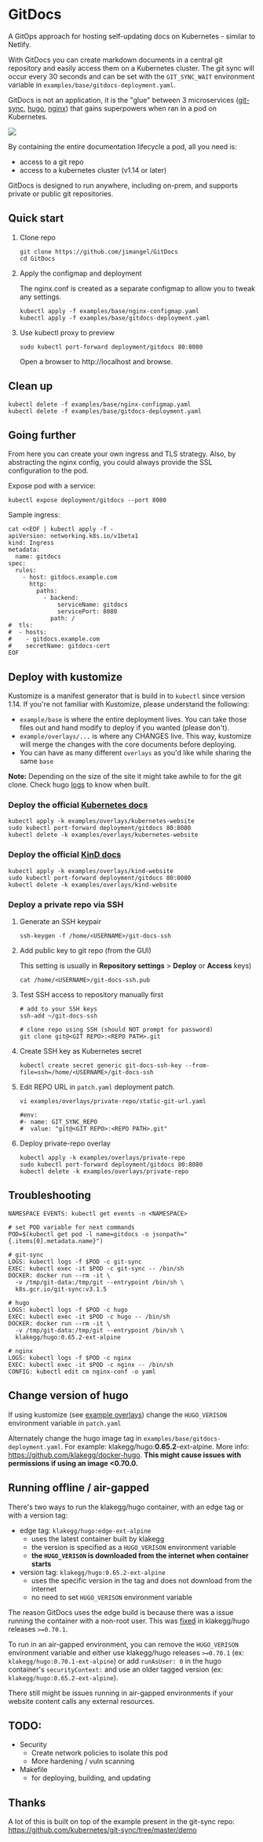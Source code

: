 # GitDocs
A GitOps approach for hosting self-updating docs on Kubernetes - similar to Netlify.

With GitDocs you can create markdown documents in a central git repository and easily access them on a Kubernetes cluster. The git sync will occur every 30 seconds and can be set with the `GIT_SYNC_WAIT` environment variable in `examples/base/gitdocs-deployment.yaml`.

GitDocs is not an application, it is the "glue" between 3 microservices ([git-sync](https://github.com/kubernetes/git-sync), [hugo](https://gohugo.io), [nginx](https://www.nginx.com)) that gains superpowers when ran in a pod on Kubernetes.

![](https://i.imgur.com/VIe32Ai.png)


By containing the entire documentation lifecycle a pod, all you need is:
- access to a git repo
- access to a kubernetes cluster (v1.14 or later)

GitDocs is designed to run anywhere, including on-prem, and supports private or public git repositories.

## Quick start

1) Clone repo

    ```
    git clone https://github.com/jimangel/GitDocs
    cd GitDocs
    ```

1) Apply the configmap and deployment

    The nginx.conf is created as a separate configmap to allow you to tweak any settings.

    ```
    kubectl apply -f examples/base/nginx-configmap.yaml
    kubectl apply -f examples/base/gitdocs-deployment.yaml
    ```

1) Use kubectl proxy to preview

    ```
    sudo kubectl port-forward deployment/gitdocs 80:8080
    ```

    Open a browser to http://localhost and browse.

## Clean up

```
kubectl delete -f examples/base/nginx-configmap.yaml
kubectl delete -f examples/base/gitdocs-deployment.yaml
```

## Going further

From here you can create your own ingress and TLS strategy. Also, by abstracting the nginx config, you could always provide the SSL configuration to the pod.

Expose pod with a service:

```
kubectl expose deployment/gitdocs --port 8080
```

Sample ingress:

```
cat <<EOF | kubectl apply -f -
apiVersion: networking.k8s.io/v1beta1
kind: Ingress
metadata:
  name: gitdocs
spec:
  rules:
    - host: gitdocs.example.com
      http:
        paths:
          - backend:
              serviceName: gitdocs
              servicePort: 8080
            path: /
#  tls:
#  - hosts:
#    - gitdocs.example.com
#    secretName: gitdocs-cert
EOF
```

## Deploy  with kustomize

Kustomize is a manifest generator that is build in to `kubectl` since version 1.14. If you're not familiar with Kustomize, please understand the following:

- `example/base` is where the entire deployment lives. You can take those files out and hand modify to deploy if you wanted (please don't).
- `example/overlays/...` is where any CHANGES live. This way, kustomize will merge the changes with the core documents before deploying.
- You can have as many different `overlays` as you'd like while sharing the same `base`

**Note:** Depending on the size of the site it might take awhile to for the git clone. Check hugo [logs](#troubleshooting) to know when built.

### Deploy the official [Kubernetes docs](https://github.com/kubernetes/website)

```
kubectl apply -k examples/overlays/kubernetes-website
sudo kubectl port-forward deployment/gitdocs 80:8080
kubectl delete -k examples/overlays/kubernetes-website
```

### Deploy the official [KinD docs](https://github.com/kubernetes-sigs/kind)

```
kubectl apply -k examples/overlays/kind-website
sudo kubectl port-forward deployment/gitdocs 80:8080
kubectl delete -k examples/overlays/kind-website
```

### Deploy a private repo via SSH

1) Generate an SSH keypair
    ```
    ssh-keygen -f /home/<USERNAME>/git-docs-ssh
    ```

1) Add public key to git repo (from the GUI)

    This setting is usually in **Repository settings** > **Deploy** or **Access** keys)

    ```
    cat /home/<USERNAME>/git-docs-ssh.pub
    ```

1) Test SSH access to repository manually first

    ```
    # add to your SSH keys
    ssh-add ~/git-docs-ssh
    
    # clone repo using SSH (should NOT prompt for password)
    git clone git@<GIT REPO>:<REPO PATH>.git
    ```

1) Create SSH key as Kubernetes secret

    ```
    kubectl create secret generic git-docs-ssh-key --from-file=ssh=/home/<USERNAME>/git-docs-ssh
    ```

1) Edit REPO URL in `patch.yaml` deployment patch.

    ```
    vi examples/overlays/private-repo/static-git-url.yaml   
    
    #env:
    #- name: GIT_SYNC_REPO
    #  value: "git@<GIT REPO>:<REPO PATH>.git"
    ```

1) Deploy private-repo overlay

    ```
    kubectl apply -k examples/overlays/private-repo
    sudo kubectl port-forward deployment/gitdocs 80:8080
    kubectl delete -k examples/overlays/private-repo
    ```

## Troubleshooting

```
NAMESPACE EVENTS: kubectl get events -n <NAMESPACE>

# set POD variable for next commands
POD=$(kubectl get pod -l name=gitdocs -o jsonpath="{.items[0].metadata.name}")

# git-sync
LOGS: kubectl logs -f $POD -c git-sync
EXEC: kubectl exec -it $POD -c git-sync -- /bin/sh
DOCKER: docker run --rm -it \
  -v /tmp/git-data:/tmp/git --entrypoint /bin/sh \
  k8s.gcr.io/git-sync:v3.1.5

# hugo
LOGS: kubectl logs -f $POD -c hugo
EXEC: kubectl exec -it $POD -c hugo -- /bin/sh
DOCKER: docker run --rm -it \
  -v /tmp/git-data:/tmp/git --entrypoint /bin/sh \
  klakegg/hugo:0.65.2-ext-alpine

# nginx
LOGS: kubectl logs -f $POD -c nginx
EXEC: kubectl exec -it $POD -c nginx -- /bin/sh
CONFIG: kubectl edit cm nginx-conf -o yaml
```

## Change version of hugo

If using kustomize (see [example overlays](examples/overlays/)) change the  `HUGO_VERISON` environment variable in `patch.yaml`

Alternately change the hugo image tag in `examples/base/gitdocs-deployment.yaml`. For example: klakegg/hugo:**0.65.2**-ext-alpine. More info: https://github.com/klakegg/docker-hugo. **This might cause issues with permissions if using an image <0.70.0.**

## Running offline / air-gapped

There's two ways to run the klakegg/hugo container, with an edge tag or with a version tag:

- edge tag: `klakegg/hugo:edge-ext-alpine`
  - uses the latest container built by klakegg
  - the version is specified as a `HUGO_VERISON` environment variable
  - **the `HUGO_VERISON` is downloaded from the internet when container starts**
- version tag: `klakegg/hugo:0.65.2-ext-alpine`
  - uses the specific version in the tag and does not download from the internet
  - no need to set `HUGO_VERISON` environment variable

The reason GitDocs uses the edge build is because there was a issue running the container with a non-root user. This was [fixed](https://github.com/klakegg/docker-hugo/issues/24) in klakegg/hugo releases `>=0.70.1`.

To run in an air-gapped environment, you can remove the `HUGO_VERISON` environment variable and either use klakegg/hugo releases `>=0.70.1` (ex: `klakegg/hugo:0.70.1-ext-alpine`) or add `runAsUser: 0` in the hugo container's `securityContext:` and use an older tagged version (ex: `klakegg/hugo:0.65.2-ext-alpine`).

There still might be issues running in air-gapped environments if your website content calls any external resources.

## TODO:

- Security
  - Create network policies to isolate this pod
  - More hardening / vuln scanning
- Makefile
  - for deploying, building, and updating

## Thanks

A lot of this is built on top of the example present in the git-sync repo: https://github.com/kubernetes/git-sync/tree/master/demo

